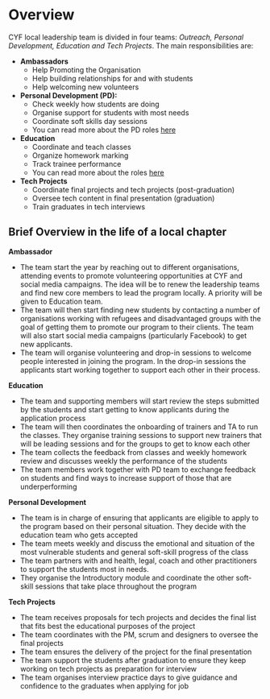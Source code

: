 # Overview

CYF local leadership team is divided in four teams: _Outreach, Personal Development, Education and Tech Projects_. The main responsibilities are:

* **Ambassadors**
  * Help Promoting the Organisation
  * Help building relationships for and with students
  * Help welcoming new volunteers
* **Personal Development (PD):**
  * Check weekly how students are doing
  * Organise support for students with most needs
  * Coordinate soft skills day sessions
  * You can read more about the PD roles [here](personal-development/roles.md)
* **Education**
  * Coordinate and teach classes
  * Organize homework marking
  * Track trainee performance
  * You can read more about the roles [here](education/education-roles/)
* **Tech Projects**
  * Coordinate final projects and tech projects (post-graduation)
  * Oversee tech content in final presentation (graduation)
  * Train graduates in tech interviews

## Brief Overview in the life of a local chapter

**Ambassador**

* The team start the year by reaching out to different organisations, attending events to promote volunteering opportunities at CYF and social media campaigns. The idea will be to renew the leadership teams and find new core members to lead the program locally. A priority will be given to Education team.
* The team will then start finding new students by contacting a number of organisations working with refugees and disadvantaged groups with the goal of getting them to promote our program to their clients. The team will also start social media campaigns (particularly Facebook) to get new applicants.
* The team will organise volunteering and drop-in sessions to welcome people interested in joining the program. In the drop-in sessions the applicants start working together to support each other in their process.

**Education**

* The team and supporting members will start review the steps submitted by the students and start getting to know applicants during the application process
* The team will then coordinates the onboarding of trainers and TA to run the classes. They organise training sessions to support new trainers that will be leading sessions and for the groups to get to know each other
* The team collects the feedback from classes and weekly homework review and discusses weekly the performance of the students
* The team members work together with PD team to exchange feedback on students and find ways to increase support of those that are underperforming

**Personal Development**

* The team is in charge of ensuring that applicants are eligible to apply to the program based on their personal situation. They decide with the education team who gets accepted
* The team meets weekly and discuss the emotional and situation of the most vulnerable students and general soft-skill progress of the class
* The team partners with and health, legal, coach and other practitioners to support the students most in needs.
* They organise the Introductory module and coordinate the other soft-skill sessions that take place throughout the program

**Tech Projects**

* The team receives proposals for tech projects and decides the final list that fits best the educational purposes of the project
* The team coordinates with the PM, scrum and designers to oversee the final projects
* The team ensures the delivery of the project for the final presentation
* The team support the students after graduation to ensure they keep working on tech projects as preparation for interview
* The team organises interview practice days to give guidance and confidence to the graduates when applying for job
